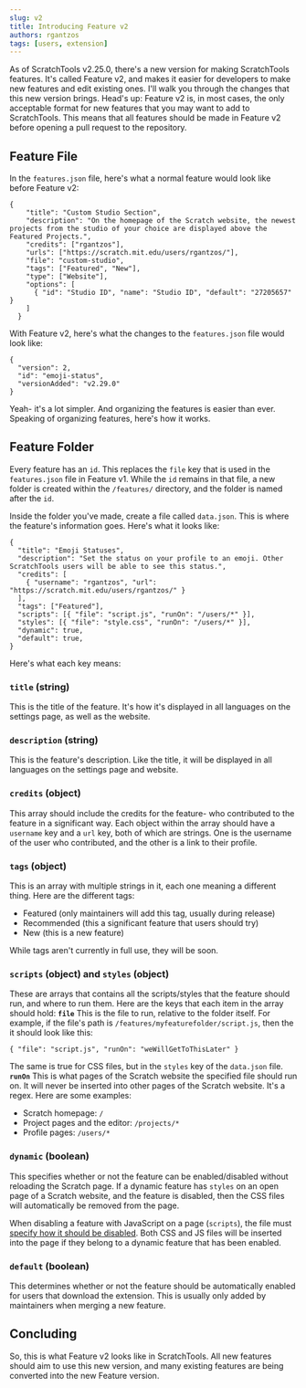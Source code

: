 ```yaml
---
slug: v2
title: Introducing Feature v2
authors: rgantzos
tags: [users, extension]
---
```


As of ScratchTools v2.25.0, there's a new version for making ScratchTools features. It's called Feature v2, and makes it easier for developers to make new features and edit existing ones. I'll walk you through the changes that this new version brings. Head's up: Feature v2 is, in most cases, the only acceptable format for new features that you may want to add to ScratchTools. This means that all features should be made in Feature v2 before opening a pull request to the repository.
## Feature File
In the `features.json` file, here's what a normal feature would look like before Feature v2:
```
{
    "title": "Custom Studio Section",
    "description": "On the homepage of the Scratch website, the newest projects from the studio of your choice are displayed above the Featured Projects.",
    "credits": ["rgantzos"],
    "urls": ["https://scratch.mit.edu/users/rgantzos/"],
    "file": "custom-studio",
    "tags": ["Featured", "New"],
    "type": ["Website"],
    "options": [
      { "id": "Studio ID", "name": "Studio ID", "default": "27205657" }
    ]
  }
  ```
  With Feature v2, here's what the changes to the `features.json` file would look like:
  ```
  {
    "version": 2,
    "id": "emoji-status",
    "versionAdded": "v2.29.0"
  }
  ```
  Yeah- it's a lot simpler. And organizing the features is easier than ever. Speaking of organizing features, here's how it works.
  ## Feature Folder
  Every feature has an `id`. This replaces the `file` key that is used in the `features.json` file in Feature v1. While the `id` remains in that file, a new folder is created within the `/features/` directory, and the folder is named after the `id`.

Inside the folder you've made, create a file called `data.json`. This is where the feature's information goes. Here's what it looks like:
```
{
  "title": "Emoji Statuses",
  "description": "Set the status on your profile to an emoji. Other ScratchTools users will be able to see this status.",
  "credits": [
    { "username": "rgantzos", "url": "https://scratch.mit.edu/users/rgantzos/" }
  ],
  "tags": ["Featured"],
  "scripts": [{ "file": "script.js", "runOn": "/users/*" }],
  "styles": [{ "file": "style.css", "runOn": "/users/*" }],
  "dynamic": true,
  "default": true,
}
```
Here's what each key means:
### `title` (string)
This is the title of the feature. It's how it's displayed in all languages on the settings page, as well as the website.
### `description` (string)
This is the feature's description. Like the title, it will be displayed in all languages on the settings page and website.
### `credits` (object)
This array should include the credits for the feature- who contributed to the feature in a significant way. Each object within the array should have a `username` key and a `url` key, both of which are strings. One is the username of the user who contributed, and the other is a link to their profile.
### `tags` (object)
This is an array with multiple strings in it, each one meaning a different thing. Here are the different tags:

- Featured (only maintainers will add this tag, usually during release)
- Recommended (this a significant feature that users should try)
- New (this is a new feature)

While tags aren't currently in full use, they will be soon.
### `scripts` (object) and `styles` (object)
These are arrays that contains all the scripts/styles that the feature should run, and where to run them. Here are the keys that each item in the array should hold:
**`file`**
This is the file to run, relative to the folder itself. For example, if the file's path is `/features/myfeaturefolder/script.js`, then the it should look like this:
```
{ "file": "script.js", "runOn": "weWillGetToThisLater" }
```
The same is true for CSS files, but in the `styles` key of the `data.json` file.
**`runOn`**
This is what pages of the Scratch website the specified file should run on. It will never be inserted into other pages of the Scratch website. It's a regex. Here are some examples:

- Scratch homepage: `/`
- Project pages and the editor: `/projects/*`
- Profile pages: `/users/*`
### `dynamic` (boolean)
This specifies whether or not the feature can be enabled/disabled without reloading the Scratch page. If a dynamic feature has `styles` on an open page of a Scratch website, and the feature is disabled, then the CSS files will automatically be removed from the page.

When disabling a feature with JavaScript on a page (`scripts`), the file must [specify how it should be disabled](https://docs.scratchtools.app/docs/api/setdisable). Both CSS and JS files will be inserted into the page if they belong to a dynamic feature that has been enabled.
### `default` (boolean)
This determines whether or not the feature should be automatically enabled for users that download the extension. This is usually only added by maintainers when merging a new feature.

## Concluding
So, this is what Feature v2 looks like in ScratchTools. All new features should aim to use this new version, and many existing features are being converted into the new Feature version.
